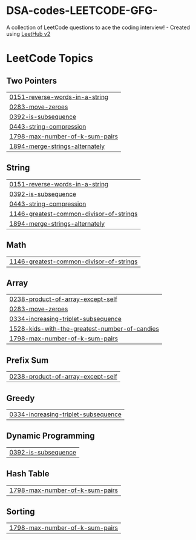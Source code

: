 # DSA-codes-LEETCODE-GFG-
A collection of LeetCode questions to ace the coding interview! - Created using [LeetHub v2](https://github.com/arunbhardwaj/LeetHub-2.0)

<!---LeetCode Topics Start-->
# LeetCode Topics
## Two Pointers
|  |
| ------- |
| [0151-reverse-words-in-a-string](https://github.com/Krishnasharma07/DSA-codes-LEETCODE-GFG-/tree/master/0151-reverse-words-in-a-string) |
| [0283-move-zeroes](https://github.com/Krishnasharma07/DSA-codes-LEETCODE-GFG-/tree/master/0283-move-zeroes) |
| [0392-is-subsequence](https://github.com/Krishnasharma07/DSA-codes-LEETCODE-GFG-/tree/master/0392-is-subsequence) |
| [0443-string-compression](https://github.com/Krishnasharma07/DSA-codes-LEETCODE-GFG-/tree/master/0443-string-compression) |
| [1798-max-number-of-k-sum-pairs](https://github.com/Krishnasharma07/DSA-codes-LEETCODE-GFG-/tree/master/1798-max-number-of-k-sum-pairs) |
| [1894-merge-strings-alternately](https://github.com/Krishnasharma07/DSA-codes-LEETCODE-GFG-/tree/master/1894-merge-strings-alternately) |
## String
|  |
| ------- |
| [0151-reverse-words-in-a-string](https://github.com/Krishnasharma07/DSA-codes-LEETCODE-GFG-/tree/master/0151-reverse-words-in-a-string) |
| [0392-is-subsequence](https://github.com/Krishnasharma07/DSA-codes-LEETCODE-GFG-/tree/master/0392-is-subsequence) |
| [0443-string-compression](https://github.com/Krishnasharma07/DSA-codes-LEETCODE-GFG-/tree/master/0443-string-compression) |
| [1146-greatest-common-divisor-of-strings](https://github.com/Krishnasharma07/DSA-codes-LEETCODE-GFG-/tree/master/1146-greatest-common-divisor-of-strings) |
| [1894-merge-strings-alternately](https://github.com/Krishnasharma07/DSA-codes-LEETCODE-GFG-/tree/master/1894-merge-strings-alternately) |
## Math
|  |
| ------- |
| [1146-greatest-common-divisor-of-strings](https://github.com/Krishnasharma07/DSA-codes-LEETCODE-GFG-/tree/master/1146-greatest-common-divisor-of-strings) |
## Array
|  |
| ------- |
| [0238-product-of-array-except-self](https://github.com/Krishnasharma07/DSA-codes-LEETCODE-GFG-/tree/master/0238-product-of-array-except-self) |
| [0283-move-zeroes](https://github.com/Krishnasharma07/DSA-codes-LEETCODE-GFG-/tree/master/0283-move-zeroes) |
| [0334-increasing-triplet-subsequence](https://github.com/Krishnasharma07/DSA-codes-LEETCODE-GFG-/tree/master/0334-increasing-triplet-subsequence) |
| [1528-kids-with-the-greatest-number-of-candies](https://github.com/Krishnasharma07/DSA-codes-LEETCODE-GFG-/tree/master/1528-kids-with-the-greatest-number-of-candies) |
| [1798-max-number-of-k-sum-pairs](https://github.com/Krishnasharma07/DSA-codes-LEETCODE-GFG-/tree/master/1798-max-number-of-k-sum-pairs) |
## Prefix Sum
|  |
| ------- |
| [0238-product-of-array-except-self](https://github.com/Krishnasharma07/DSA-codes-LEETCODE-GFG-/tree/master/0238-product-of-array-except-self) |
## Greedy
|  |
| ------- |
| [0334-increasing-triplet-subsequence](https://github.com/Krishnasharma07/DSA-codes-LEETCODE-GFG-/tree/master/0334-increasing-triplet-subsequence) |
## Dynamic Programming
|  |
| ------- |
| [0392-is-subsequence](https://github.com/Krishnasharma07/DSA-codes-LEETCODE-GFG-/tree/master/0392-is-subsequence) |
## Hash Table
|  |
| ------- |
| [1798-max-number-of-k-sum-pairs](https://github.com/Krishnasharma07/DSA-codes-LEETCODE-GFG-/tree/master/1798-max-number-of-k-sum-pairs) |
## Sorting
|  |
| ------- |
| [1798-max-number-of-k-sum-pairs](https://github.com/Krishnasharma07/DSA-codes-LEETCODE-GFG-/tree/master/1798-max-number-of-k-sum-pairs) |
<!---LeetCode Topics End-->
